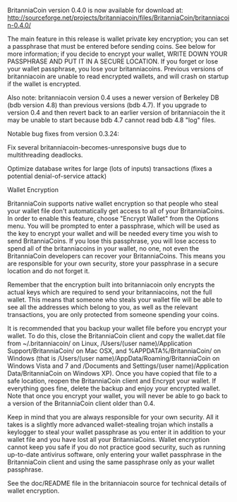 BritanniaCoin version 0.4.0 is now available for download at:
http://sourceforge.net/projects/britanniacoin/files/BritanniaCoin/britanniacoin-0.4.0/

The main feature in this release is wallet private key encryption;
you can set a passphrase that must be entered before sending coins.
See below for more information; if you decide to encrypt your wallet,
WRITE DOWN YOUR PASSPHRASE AND PUT IT IN A SECURE LOCATION. If you
forget or lose your wallet passphrase, you lose your britanniacoins.
Previous versions of britanniacoin are unable to read encrypted wallets,
and will crash on startup if the wallet is encrypted.

Also note: britanniacoin version 0.4 uses a newer version of Berkeley DB
(bdb version 4.8) than previous versions (bdb 4.7). If you upgrade
to version 0.4 and then revert back to an earlier version of britanniacoin
the it may be unable to start because bdb 4.7 cannot read bdb 4.8
"log" files.


Notable bug fixes from version 0.3.24:

Fix several britanniacoin-becomes-unresponsive bugs due to multithreading
deadlocks.

Optimize database writes for large (lots of inputs) transactions
(fixes a potential denial-of-service attack)


Wallet Encryption

BritanniaCoin supports native wallet encryption so that people who steal your
wallet file don't automatically get access to all of your BritanniaCoins.
In order to enable this feature, choose "Encrypt Wallet" from the
Options menu.  You will be prompted to enter a passphrase, which
will be used as the key to encrypt your wallet and will be needed
every time you wish to send BritanniaCoins.  If you lose this passphrase,
you will lose access to spend all of the britanniacoins in your wallet,
no one, not even the BritanniaCoin developers can recover your BritanniaCoins.
This means you are responsible for your own security, store your
passphrase in a secure location and do not forget it.

Remember that the encryption built into britanniacoin only encrypts the
actual keys which are required to send your britanniacoins, not the full
wallet.  This means that someone who steals your wallet file will
be able to see all the addresses which belong to you, as well as the
relevant transactions, you are only protected from someone spending
your coins.

It is recommended that you backup your wallet file before you
encrypt your wallet.  To do this, close the BritanniaCoin client and
copy the wallet.dat file from ~/.britanniacoin/ on Linux, /Users/(user
name)/Application Support/BritanniaCoin/ on Mac OSX, and %APPDATA%/BritanniaCoin/
on Windows (that is /Users/(user name)/AppData/Roaming/BritanniaCoin on
Windows Vista and 7 and /Documents and Settings/(user name)/Application
Data/BritanniaCoin on Windows XP).  Once you have copied that file to a
safe location, reopen the BritanniaCoin client and Encrypt your wallet.
If everything goes fine, delete the backup and enjoy your encrypted
wallet.  Note that once you encrypt your wallet, you will never be
able to go back to a version of the BritanniaCoin client older than 0.4.

Keep in mind that you are always responsible for your own security.
All it takes is a slightly more advanced wallet-stealing trojan which
installs a keylogger to steal your wallet passphrase as you enter it
in addition to your wallet file and you have lost all your BritanniaCoins.
Wallet encryption cannot keep you safe if you do not practice
good security, such as running up-to-date antivirus software, only
entering your wallet passphrase in the BritanniaCoin client and using the
same passphrase only as your wallet passphrase.

See the doc/README file in the britanniacoin source for technical details
of wallet encryption.
